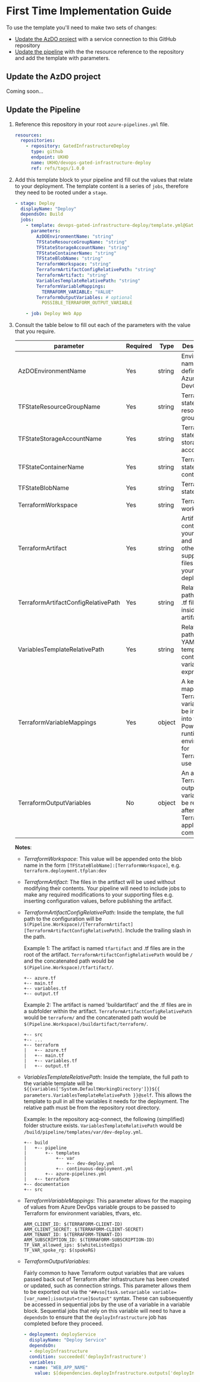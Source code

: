 ﻿# First Time Implementation Guide

To use the template you'll need to make two sets of changes:

- [Update the AzDO project](#update-the-azdo-project) with a service connection to this GitHub repository
- [Update the pipeline](#update-the-pipeline) with the the resource reference to the repository and add the template with parameters.

## Update the AzDO project

Coming soon...

## Update the Pipeline

1. Reference this repository in your root `azure-pipelines.yml` file.

    ```yaml
    resources:
      repositories:
        - repository: GatedInfrastructureDeploy
          type: github
          endpoint: UKHO
          name: UKHO/devops-gated-infrastructure-deploy
          ref: refs/tags/1.0.0
    ```

2. Add this template block to your pipeline and fill out the values that relate to your deployment. The template content is a series of `jobs`, therefore they need to be rooted under a `stage`.

    ```yaml
    - stage: Deploy
      displayName: "Deploy"
      dependsOn: Build
      jobs:
        - template: devops-gated-infrastructure-deploy/template.yml@GatedInfrastructureDeploy
          parameters:
            AzDOEnvironmentName: "string"
            TFStateResourceGroupName: "string"
            TFStateStorageAccountName: "string"
            TFStateContainerName: "string"
            TFStateBlobName: "string"
            TerraformWorkspace: "string"
            TerraformArtifactConfigRelativePath: "string"
            TerraformArtifact: "string"
            VariablesTemplateRelativePath: "string"
            TerraformVariableMappings:
              TERRAFORM_VARIABLE: "VALUE" 
            TerraformOutputVariables: # optional
              POSSIBLE_TERRAFORM_OUTPUT_VARIABLE

        - job: Deploy Web App
    ```

3. Consult the table below to fill out each of the parameters with the value that you require.

   | parameter                           | Required | Type   | Description                                                                                                        | 
   |-------------------------------------|----------|--------|--------------------------------------------------------------------------------------------------------------------| 
   | AzDOEnvironmentName                 | Yes      | string | Environment name as defined in Azure DevOps                                                                        |
   | TFStateResourceGroupName            | Yes      | string | Terraform state resource group                                                                                     |
   | TFStateStorageAccountName           | Yes      | string | Terraform state storage account                                                                                    |
   | TFStateContainerName                | Yes      | string | Terraform state container                                                                                          |
   | TFStateBlobName                     | Yes      | string | Terraform state blob                                                                                               |
   | TerraformWorkspace                  | Yes      | string | Terraform workspace                                                                                                |
   | TerraformArtifact                   | Yes      | string | Artifact containing your .tf files and any other supporting files for your deployment                              |
   | TerraformArtifactConfigRelativePath | Yes      | string | Relative path to the .tf files inside your artifact                                                                |
   | VariablesTemplateRelativePath       | Yes      | string | Relative path to a YAML template containing a variables expression                                                 |
   | TerraformVariableMappings           | Yes      | object | A key/value map of Terraform variables to be injected into the PowerShell runtime environment for Terraform to use |
   | TerraformOutputVariables            | No       | object | An array of Terraform output variables to be retrieved after the Terraform apply has completed                     |

   **Notes**:

    - *TerraformWorkspace*: This value will be appended onto the blob name in the form `[TFStateBlobName]:[TerraformWorkspace]`, e.g. `terraform.deployment.tfplan:dev`

    - *TerraformArtifact*: The files in the artifact will be used without modifying their contents. Your pipeline will need to include jobs to make any required modifications to your supporting files e.g. inserting configuration values, before publishing the artifact.

    - *TerraformArtifactConfigRelativePath*: Inside the template, the full path to the configuration will be `$(Pipeline.Workspace)/[TerraformArtifact][TerraformArtifactConfigRelativePath]`. Include the trailing slash in the path.

      Example 1: The artifact is named `tfartifact` and .tf files are in the root of the artifact. `TerraformArtifactConfigRelativePath` would be `/` and the concatenated path would be `$(Pipeline.Workspace)/tfartifact/`.

      ```
      +-- azure.tf
      +-- main.tf
      +-- variables.tf
      +-- output.tf
      ```

      Example 2: The artifact is named 'buildartifact' and the .tf files are in a subfolder within the artifact. `TerraformArtifactConfigRelativePath` would be `terraform/` and the concatenated path would be `$(Pipeline.Workspace)/buildartifact/terraform/`.

      ```
      +-- src
      +-- ...
      +-- terraform
      |   +-- azure.tf
      |   +-- main.tf
      |   +-- variables.tf
      |   +-- output.tf
      ```

    - *VariablesTemplateRelativePath*: Inside the template, the full path to the variable template will be `${{variables['System.DefaultWorkingDirectory']}}${{ parameters.VariablesTemplateRelativePath }}@self`. This allows the template to pull in all the variables it needs for the deployment. The relative path must be from the repository root directory.

      Example: In the repository acg-connect, the following (simplified) folder structure exists. `VariablesTemplateRelativePath` would be `/build/pipeline/templates/var/dev-deploy.yml`.

      ```
      +-- build
      |   +-- pipeline
      |       +-- templates
      |           +-- var
      |               +-- dev-deploy.yml
      |           +-- continuous-deployment.yml
      |       +-- azure-pipelines.yml
      |   +-- terraform
      +-- documentation
      +-- src
      ```

    - *TerraformVariableMappings*: This parameter allows for the mapping of values from Azure DevOps variable groups to be passed to Terraform for environment variables, tfvars, etc.

      ```
      ARM_CLIENT_ID: $(TERRAFORM-CLIENT-ID)
      ARM_CLIENT_SECRET: $(TERRAFORM-CLIENT-SECRET)
      ARM_TENANT_ID: $(TERRAFORM-TENANT-ID)
      ARM_SUBSCRIPTION_ID: $(TERRAFORM-SUBSCRIPTION-ID)
      TF_VAR_allowed_ips: $(whiteListedIps)
      TF_VAR_spoke_rg: $(spokeRG)
      ```

    - *TerraformOutputVariables*:

      Fairly common to have Terraform output variables that are values passed back out of Terraform after infrastructure has been created or updated, such as connection strings. This parameter allows them to be exported out via the `"##vso[task.setvariable variable=[var_name];isoutput=true]$output"` syntax. These can subsequently be accessed in sequential jobs by the use of a variable in a variable block. Sequential jobs that rely on this variable will need to have a `dependsOn` to ensure that the `deployInfrastructure` job has completed before they proceed.

      ``` yaml
      - deployment: deployService  
        displayName: "Deploy Service"  
        dependsOn:  
        - deployInfrastructure  
        condition: succeeded('deployInfrastructure')  
        variables:  
        - name: "WEB_APP_NAME"  
          value: $[dependencies.deployInfrastructure.outputs['deployInfrastructure.deployment.web_app_name']]
      ```